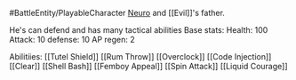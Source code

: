 #BattleEntity/PlayableCharacter
[Neuro](Neuro-sama) and [[Evil]]'s father. 

He's can defend and has many tactical abilities
Base stats:
Health: 100
Attack: 10
defense: 10
AP regen: 2

Abilitiies:
[[Tutel Shield]]
[[Rum Throw]]
[[Overclock]]
[[Code Injection]]
[[Clear]]
[[Shell Bash]]
[[Femboy Appeal]]
[[Spin Attack]]
[[Liquid Courage]]


